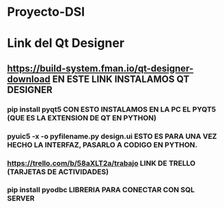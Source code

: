 # Proyecto-DSI

# Link del Qt Designer

## https://build-system.fman.io/qt-designer-download         EN ESTE LINK INSTALAMOS QT DESIGNER

### pip install pyqt5                                        CON ESTO INSTALAMOS EN LA PC EL PYQT5 (QUE ES LA EXTENSION DE QT EN PYTHON) 

### pyuic5 -x -o pyfilename.py design.ui                     ESTO ES PARA UNA VEZ HECHO LA INTERFAZ, PASARLO A CODIGO EN PYTHON.

### https://trello.com/b/58aXLT2a/trabajo                    LINK DE TRELLO (TARJETAS DE ACTIVIDADES)

### pip install pyodbc                                       LIBRERIA PARA CONECTAR CON SQL SERVER
